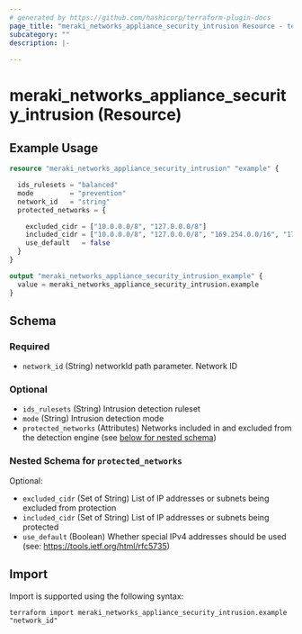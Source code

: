 ```yaml
---
# generated by https://github.com/hashicorp/terraform-plugin-docs
page_title: "meraki_networks_appliance_security_intrusion Resource - terraform-provider-meraki"
subcategory: ""
description: |-
  
---
```


# meraki_networks_appliance_security_intrusion (Resource)



## Example Usage

```terraform
resource "meraki_networks_appliance_security_intrusion" "example" {

  ids_rulesets = "balanced"
  mode         = "prevention"
  network_id   = "string"
  protected_networks = {

    excluded_cidr = ["10.0.0.0/8", "127.0.0.0/8"]
    included_cidr = ["10.0.0.0/8", "127.0.0.0/8", "169.254.0.0/16", "172.16.0.0/12"]
    use_default   = false
  }
}

output "meraki_networks_appliance_security_intrusion_example" {
  value = meraki_networks_appliance_security_intrusion.example
}
```

<!-- schema generated by tfplugindocs -->
## Schema

### Required

- `network_id` (String) networkId path parameter. Network ID

### Optional

- `ids_rulesets` (String) Intrusion detection ruleset
- `mode` (String) Intrusion detection mode
- `protected_networks` (Attributes) Networks included in and excluded from the detection engine (see [below for nested schema](#nestedatt--protected_networks))

<a id="nestedatt--protected_networks"></a>
### Nested Schema for `protected_networks`

Optional:

- `excluded_cidr` (Set of String) List of IP addresses or subnets being excluded from protection
- `included_cidr` (Set of String) List of IP addresses or subnets being protected
- `use_default` (Boolean) Whether special IPv4 addresses should be used (see: https://tools.ietf.org/html/rfc5735)

## Import

Import is supported using the following syntax:

```shell
terraform import meraki_networks_appliance_security_intrusion.example "network_id"
```
